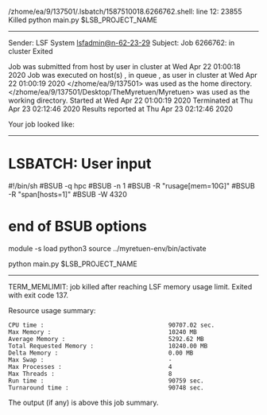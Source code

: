/zhome/ea/9/137501/.lsbatch/1587510018.6266762.shell: line 12: 23855 Killed                  python main.py $LSB_PROJECT_NAME

------------------------------------------------------------
Sender: LSF System <lsfadmin@n-62-23-29>
Subject: Job 6266762: <NNAgent4NODROPOUT6000-memoryENDREWARD40> in cluster <dcc> Exited

Job <NNAgent4NODROPOUT6000-memoryENDREWARD40> was submitted from host <n-62-30-7> by user <s183914> in cluster <dcc> at Wed Apr 22 01:00:18 2020
Job was executed on host(s) <n-62-23-29>, in queue <hpc>, as user <s183914> in cluster <dcc> at Wed Apr 22 01:00:19 2020
</zhome/ea/9/137501> was used as the home directory.
</zhome/ea/9/137501/Desktop/TheMyretuen/Myretuen> was used as the working directory.
Started at Wed Apr 22 01:00:19 2020
Terminated at Thu Apr 23 02:12:46 2020
Results reported at Thu Apr 23 02:12:46 2020

Your job looked like:

------------------------------------------------------------
# LSBATCH: User input
#!/bin/sh
#BSUB -q hpc
#BSUB -n 1
#BSUB -R "rusage[mem=10G]"
#BSUB -R "span[hosts=1]"
#BSUB -W 4320
# end of BSUB options

module -s load python3
source ../myretuen-env/bin/activate

python main.py $LSB_PROJECT_NAME


------------------------------------------------------------

TERM_MEMLIMIT: job killed after reaching LSF memory usage limit.
Exited with exit code 137.

Resource usage summary:

    CPU time :                                   90707.02 sec.
    Max Memory :                                 10240 MB
    Average Memory :                             5292.62 MB
    Total Requested Memory :                     10240.00 MB
    Delta Memory :                               0.00 MB
    Max Swap :                                   -
    Max Processes :                              4
    Max Threads :                                8
    Run time :                                   90759 sec.
    Turnaround time :                            90748 sec.

The output (if any) is above this job summary.

